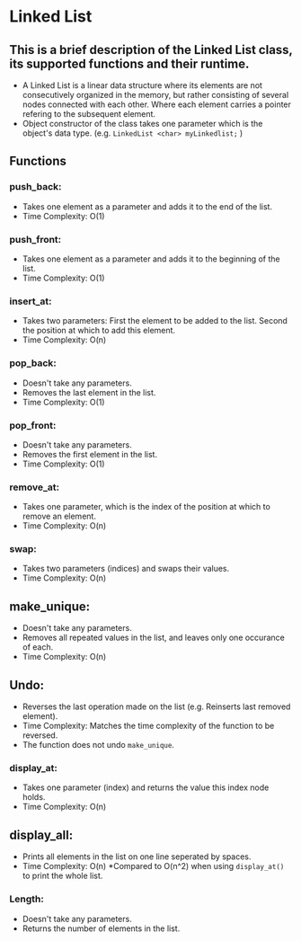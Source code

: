 # Linked List

This is a brief description of the Linked List class, its supported functions and their runtime.
----------
- A Linked List is a linear data structure where its elements are not consecutively organized in the memory, but rather consisting of several nodes connected with each other. Where each element carries a pointer refering to the subsequent element.
- Object constructor of the class takes one parameter which is the object's data type. 
(e.g. ```LinkedList <char> myLinkedlist;``` )

## Functions
### push_back:
- Takes one element as a parameter and adds it to the end of the list.
- Time Complexity: O(1)

### push_front:
- Takes one element as a parameter and adds it to the beginning of the list.
- Time Complexity: O(1)

### insert_at:
- Takes two parameters: First the element to be added to the list. Second the position at which to add this element.
- Time Complexity: O(n)

### pop_back:
- Doesn't take any parameters.
- Removes the last element in the list.
- Time Complexity: O(1)

### pop_front:
- Doesn't take any parameters.
- Removes the first element in the list.
- Time Complexity: O(1)

### remove_at:
- Takes one parameter, which is the index of the position at which to remove an element.
- Time Complexity: O(n)

### swap:
- Takes two parameters (indices) and swaps their values.
- Time Complexity: O(n)

## make_unique:
- Doesn't take any parameters.
- Removes all repeated values in the list, and leaves only one occurance of each.
- Time Complexity: O(n)

## Undo:
- Reverses the last operation made on the list (e.g. Reinserts last removed element).
- Time Complexity: Matches the time complexity of the function to be reversed.
- The function does not undo ```make_unique```.

### display_at:
- Takes one parameter (index) and returns the value this index node holds.
- Time Complexity: O(n)

## display_all:
- Prints all elements in the list on one line seperated by spaces.
- Time Complexity: O(n) *Compared to O(n^2) when using ```display_at()``` to print the whole list.

### Length:
- Doesn't take any parameters.
- Returns the number of elements in the list.







